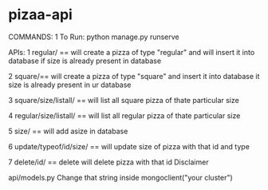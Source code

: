 # pizaa-api

COMMANDS:
  1 To Run: python manage.py runserve
  
APIs:
1 regular/ == will create a pizza of type "regular" and will insert it into database if size is already present in database 

2 square/== will create a pizza of type "square" and insert it into database it size is already present in ur database 

3  square/size/listall/ == will list all square pizza of thate particular size

4  regular/size/listall/ == will list all regular pizza of thate particular size

5 size/ == will add  asize in database

6 update/typeof/id/size/ == will update size of  pizza with that id and type

7 delete/id/ == delete will delete pizza with that id
Disclaimer 

api/models.py 
Change that string inside mongoclient("your cluster")
